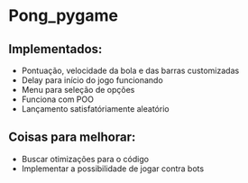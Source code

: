 # Pong_pygame


## Implementados:
  * Pontuação, velocidade da bola e das barras customizadas
  * Delay para início do jogo funcionando
  * Menu para seleção de opções
  * Funciona com POO
  * Lançamento satisfatóriamente aleatório

## Coisas para melhorar:
  * Buscar otimizações para o código
  * Implementar a possibilidade de jogar contra bots

